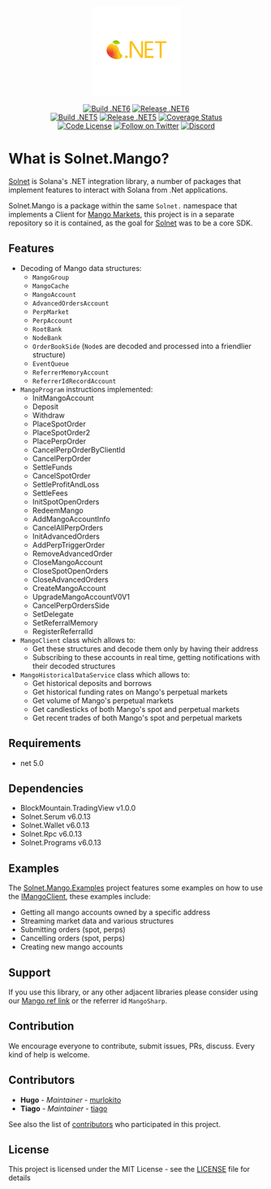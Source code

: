 <p align="center">
    <img src="assets/icon.png" margin="auto" height="175"/>
</p>
<p align="center">
    <a href="https://github.com/bmresearch/Solnet.Mango/actions/workflows/dotnet.yml">
        <img src="https://github.com/bmresearch/Solnet.Mango/actions/workflows/dotnet.yml/badge.svg"
            alt="Build .NET6" ></a>
    <a href="https://github.com/bmresearch/Solnet.Mango/actions/workflows/publish.yml">
       <img src="https://github.com/bmresearch/Solnet.Mango/actions/workflows/publish.yml/badge.svg" 
            alt="Release .NET6"></a>
<br/>
    <a href="https://github.com/bmresearch/Solnet.Mango/actions/workflows/dotnet.yml">
        <img src="https://github.com/bmresearch/Solnet.Mango/actions/workflows/dotnet.yml/badge.svg?branch=net5"
            alt="Build .NET5" ></a>
    <a href="https://github.com/bmresearch/Solnet.Mango/actions/workflows/publish.yml">
       <img src="https://github.com/bmresearch/Solnet.Mango/actions/workflows/publish.yml/badge.svg?branch=net5" 
            alt="Release .NET5"></a>
    <a href="https://coveralls.io/github/bmresearch/Solnet.Mango?branch=master">
        <img src="https://coveralls.io/repos/github/bmresearch/Solnet.Mango/badge.svg?branch=master" 
            alt="Coverage Status" ></a>
<br/>
    <a href="">
        <img src="https://img.shields.io/github/license/bmresearch/Solnet.Mango?style=flat-square"
            alt="Code License"></a>
    <a href="https://twitter.com/intent/follow?screen_name=blockmountainio">
        <img src="https://img.shields.io/twitter/follow/blockmountainio?style=flat-square&logo=twitter"
            alt="Follow on Twitter"></a>
    <a href="https://discord.gg/YHMbpuS3Tx">
       <img alt="Discord" src="https://img.shields.io/discord/849407317761064961?style=flat-square"
            alt="Join the discussion!"></a>
</p>

# What is Solnet.Mango?

[Solnet](https://github.com/bmresearch/Solnet) is Solana's .NET integration library, a number of packages that implement features to interact with
Solana from .Net applications.

Solnet.Mango is a package within the same `Solnet.` namespace that implements a Client for [Mango Markets](https://mango.markets/), this project is in a
separate repository so it is contained, as the goal for [Solnet](https://github.com/bmresearch/Solnet) was to be a core SDK.

## Features

- Decoding of Mango data structures:
    - `MangoGroup`
    - `MangoCache`
    - `MangoAccount`
    - `AdvancedOrdersAccount`
    - `PerpMarket`
    - `PerpAccount`
    - `RootBank`
    - `NodeBank`
    - `OrderBookSide` (`Node`s are decoded and processed into a friendlier structure)
    - `EventQueue`
    - `ReferrerMemoryAccount`
    - `ReferrerIdRecordAccount`
- `MangoProgram` instructions implemented:
  - InitMangoAccount
  - Deposit
  - Withdraw
  - PlaceSpotOrder
  - PlaceSpotOrder2
  - PlacePerpOrder
  - CancelPerpOrderByClientId
  - CancelPerpOrder
  - SettleFunds
  - CancelSpotOrder
  - SettleProfitAndLoss
  - SettleFees
  - InitSpotOpenOrders
  - RedeemMango
  - AddMangoAccountInfo
  - CancelAllPerpOrders
  - InitAdvancedOrders
  - AddPerpTriggerOrder
  - RemoveAdvancedOrder
  - CloseMangoAccount
  - CloseSpotOpenOrders
  - CloseAdvancedOrders
  - CreateMangoAccount
  - UpgradeMangoAccountV0V1
  - CancelPerpOrdersSide
  - SetDelegate
  - SetReferralMemory
  - RegisterReferralId
- `MangoClient` class which allows to:
    - Get these structures and decode them only by having their address
    - Subscribing to these accounts in real time, getting notifications with their decoded structures
- `MangoHistoricalDataService` class which allows to:
  - Get historical deposits and borrows
  - Get historical funding rates on Mango's perpetual markets
  - Get volume of Mango's perpetual markets
  - Get candlesticks of both Mango's spot and perpetual markets
  - Get recent trades of both Mango's spot and perpetual markets

## Requirements
- net 5.0

## Dependencies
- BlockMountain.TradingView v1.0.0
- Solnet.Serum v6.0.13
- Solnet.Wallet v6.0.13
- Solnet.Rpc v6.0.13
- Solnet.Programs v6.0.13

## Examples

The [Solnet.Mango.Examples](https://github.com/bmresearch/Solnet.Mango/tree/master/Solnet.Mango.Examples) project features some examples on how to use the [IMangoClient](https://github.com/bmresearch/Solnet.Mango/tree/master/Solnet.Mango/IMangoClient.cs), these examples include:
- Getting all mango accounts owned by a specific address
- Streaming market data and various structures
- Submitting orders (spot, perps)
- Cancelling orders (spot, perps)
- Creating new mango accounts

## Support

If you use this library, or any other adjacent libraries please consider using our [Mango ref link](https://trade.mango.markets/?ref=MangoSharp) or the referrer id `MangoSharp`.

## Contribution

We encourage everyone to contribute, submit issues, PRs, discuss. Every kind of help is welcome.

## Contributors

* **Hugo** - *Maintainer* - [murlokito](https://github.com/murlokito)
* **Tiago** - *Maintainer* - [tiago](https://github.com/tiago18c)

See also the list of [contributors](https://github.com/bmresearch/Solnet.Serum/contributors) who participated in this project.

## License

This project is licensed under the MIT License - see the [LICENSE](https://github.com/bmresearch/Solnet.Serum/blob/master/LICENSE) file for details

